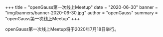 +++
title = "openGauss第一次线上Meetup"
date = "2020-06-30"
banner = "img/banners/banner-2020-06-30.jpg"
author = "openGauss"
summary = "openGauss第一次线上Meetup"
+++


openGauss第一次线上Meetup将于2020年7月18日举行。

